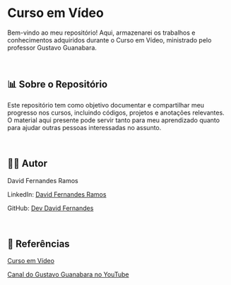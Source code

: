 <h1>Curso em Vídeo</h1>

Bem-vindo ao meu repositório! Aqui, armazenarei os trabalhos e conhecimentos adquiridos durante o Curso em Vídeo, ministrado pelo professor Gustavo Guanabara.

<br>

<h2>📊 Sobre o Repositório</h2>

Este repositório tem como objetivo documentar e compartilhar meu progresso nos cursos, incluindo códigos, projetos e anotações relevantes. O material aqui presente pode servir tanto para meu aprendizado quanto para ajudar outras pessoas interessadas no assunto.

<br>

<h2>👨‍💻 Autor</h2>

David Fernandes Ramos

LinkedIn: [David Fernandes Ramos](https://www.linkedin.com/in/davidfernandesramos/)

GitHub: [Dev David Fernandes](https://github.com/DevDavidFernandes)

<br>

<h2>📖 Referências</h2>

[Curso em Vídeo](https://www.cursoemvideo.com/)

[Canal do Gustavo Guanabara no YouTube](https://www.youtube.com/c/CursoemV%C3%ADdeo)
